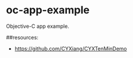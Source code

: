 # oc-app-example
Objective-C app example.


##resources:
+ https://github.com/CYXiang/CYXTenMinDemo
